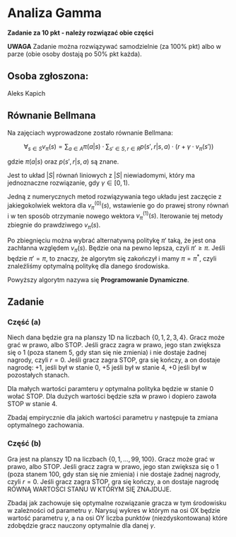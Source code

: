 # Analiza Gamma

**Zadanie za 10 pkt - należy rozwiązać obie części**

**UWAGA**
Zadanie można rozwiązywać samodzielnie (za 100% pkt) albo w parze (obie osoby dostają po 50% pkt każda).

## Osoba zgłoszona:

Aleks Kapich

## Równanie Bellmana

Na zajęciach wyprowadzone zostało równanie Bellmana:

$$\forall_{s\in S} v_{\pi}(s) = \sum_{a\in A} \pi (a|s) \cdot \sum_{s'\in S, r\in R} p(s',r|s,a)\cdot (r+\gamma\cdot v_{\pi}(s'))$$

gdzie $\pi (a|s)$ oraz $p(s',r|s,a)$ są znane.

Jest to układ $|S|$ równań liniowych z $|S|$ niewiadomymi, który ma jednoznaczne rozwiązanie, gdy $\gamma\in [0,1)$.

Jedną z numerycznych metod rozwiązywania tego układu jest zaczęcie z jakiegokolwiek wektora dla $v_{\pi}^{(0)}(s)$, wstawienie go do prawej strony równań i w ten sposób otrzymanie nowego wektora $v_{\pi}^{(1)}(s)$. Iterowanie tej metody zbiegnie do prawdziwego $v_{\pi}(s)$.

Po zbiegnięciu można wybrać alternatywną politykę $\pi'$ taką, że jest ona zachłanna względem $v_{\pi}(s)$. Będzie ona na pewno lepsza, czyli $\pi' \ge \pi$. Jeśli będzie $\pi' = \pi$, to znaczy, że algorytm się zakończył i mamy $\pi = \pi^*$, czyli znaleźliśmy optymalną politykę dla danego środowiska.

Powyższy algorytm nazywa się **Programowanie Dynamiczne**.

## Zadanie
### Część (a)

Niech dana będzie gra na planszy 1D na liczbach $\{0, 1, 2, 3, 4\}$. Gracz może grać w prawo, albo STOP. Jeśli gracz zagra w prawo, jego stan zwiększa się o 1 (poza stanem $5$, gdy stan się nie zmienia) i nie dostaje żadnej nagrody, czyli $r = 0$. Jeśli gracz zagra STOP, gra się kończy, a on dostaje nagrodę: +1, jeśli był w stanie 0, +5 jeśli był w stanie 4, +0 jeśli był w pozostałych stanach.

Dla małych wartości paramteru $\gamma$ optymalna polityka będzie w stanie $0$ wołać STOP. Dla dużych wartości będzie szła w prawo i dopiero zawoła STOP w stanie $4$.

Zbadaj empirycznie dla jakich wartości parametru $\gamma$ następuje ta zmiana optymalnego zachowania.

### Część (b)

Gra jest na planszy 1D na liczbach $\{0, 1, \ldots, 99, 100\}$. Gracz może grać w prawo, albo STOP. Jeśli gracz zagra w prawo, jego stan zwiększa się o 1 (poza stanem $100$, gdy stan się nie zmienia) i nie dostaje żadnej nagrody, czyli $r = 0$. Jeśli gracz zagra STOP, gra się kończy, a on dostaje nagrodę RÓWNĄ WARTOŚCI STANU W KTÓRYM SIĘ ZNAJDUJE.

Zbadaj jak zachowuje się optymalne rozwiązanie gracza w tym środowisku w zależności od parametru $\gamma$. Narysuj wykres w którym na osi OX będzie wartość parametru $\gamma$, a na osi OY liczba punktów (niezdyskontowana) które zdobędzie gracz nauczony optymalnie dla danej $\gamma$.





